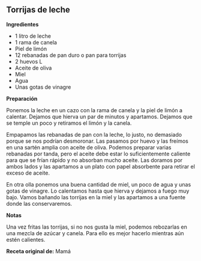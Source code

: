 ## Torrijas de leche

**Ingredientes**

- 1 litro de leche
- 1 rama de canela
- Piel de limón
- 12 rebanadas de pan duro o pan para torrijas
- 2 huevos L
- Aceite de oliva
- Miel
- Agua
- Unas gotas de vinagre

**Preparación**

Ponemos la leche en un cazo con la rama de canela y la piel de limón a calentar. Dejamos que hierva un par de minutos y apartamos. Dejamos que se temple un poco y retiramos el limón y la canela.

Empapamos las rebanadas de pan con la leche, lo justo, no demasiado porque se nos podrían desmoronar. Las pasamos por huevo y las freímos en una sartén amplia con aceite de oliva. Podemos preparar varias rebanadas por tanda, pero el aceite debe estar lo suficientemente caliente para que se frían rápido y no absorban mucho aceite. Las doramos por ambos lados y las apartamos a un plato con papel absorbente para retirar el exceso de aceite.

En otra olla ponemos una buena cantidad de miel, un poco de agua y unas gotas de vinagre. Lo calentamos hasta que hierva y dejamos a fuego muy bajo. Vamos bañando las torrijas en la miel y las apartamos a una fuente donde las conservaremos.

**Notas**

Una vez fritas las torrijas, si no nos gusta la miel, podemos rebozarlas en una mezcla de azúcar y canela. Para ello es mejor hacerlo mientras aún estén calientes.

**Receta original de:** Mamá